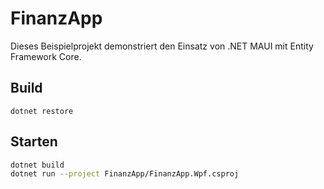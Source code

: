 # FinanzApp

Dieses Beispielprojekt demonstriert den Einsatz von .NET MAUI mit Entity Framework Core.

## Build
```
dotnet restore
```

## Starten
```bash
dotnet build
dotnet run --project FinanzApp/FinanzApp.Wpf.csproj
```
